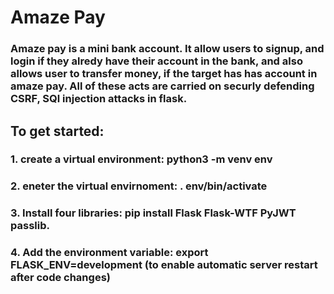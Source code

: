 # Amaze Pay

### Amaze pay is a mini bank account. It allow users to signup, and login if they alredy have their account in the bank, and also allows user to transfer money, if the target has has account in amaze pay. All of these acts are carried on securly defending CSRF, SQl injection attacks in flask.

## To get started:

### 1. create a virtual environment: python3 -m venv env
### 2. eneter the virtual envirnoment: . env/bin/activate
### 3. Install four libraries: pip install Flask Flask-WTF PyJWT passlib.
### 4. Add the environment variable: export FLASK_ENV=development (to enable automatic server restart after code changes)


